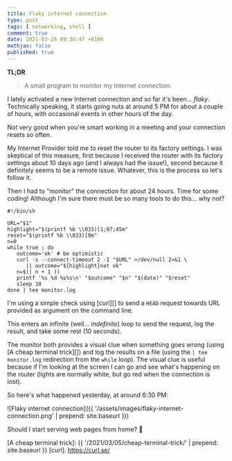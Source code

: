 ```yaml
---
title: Flaky internet connection
type: post
tags: [ networking, shell ]
comment: true
date: 2021-03-20 09:30:47 +0100
mathjax: false
published: true
---
```


**TL;DR**

> A small program to monitor my Internet connection.

I lately activated a new Internet connection and so far it's been...
*flaky*. Technically speaking, it starts going nuts at around 5 PM for about
a couple of hours, with occasional events in other hours of the day.

Not very good when you're smart working in a meeting and your connection
resets so often.

My Internet Provider told me to reset the router to its factory settings. I
was skeptical of this measure, first because I received the router with its
factory settings about 10 days ago (and I always had the issue!), second
because it definitely seems to be a remote issue. Whatever, this is the
process so let's follow it.

Then I had to "monitor" the connection for about 24 hours. Time for some
coding! Although I'm sure there must be so many tools to do this... why not?

```shell
#!/bin/sh

URL="$1"
highlight="$(printf %b \\033)[1;97;45m"
reset="$(printf %b \\033)[0m"
n=0
while true ; do
   outcome='ok' # be optimistic
   curl -s --connect-timeout 2 -I "$URL" >/dev/null 2>&1 \
      || outcome="${highlight}not ok"
   n=$(( n + 1 ))
   printf '%s %d %s%s\n' "$outcome" "$n" "$(date)" "$reset"
   sleep 10
done | tee monitor.log
```

I'm using a simple check using [curl][] to send a `HEAD` request towards URL
provided as argument on the command line.

This enters an infinite (well... *indefinite*) loop to send the request, log
the result, and take some rest (10 seconds).

The monitor both provides a visual clue when something goes wrong (using [A
cheap terminal trick][]) and log the results on a file (using the `| tee
monitor.log` redirection from the `while` loop). The visual clue is useful
because if I'm looking at the screen I can go and see what's happening on
the router (lights are normally white, but go red when the connection is
lost).

So here's what happened yesterday, at around 6:30 PM:

![Flaky internet connection]({{ '/assets/images/flaky-internet-connection.png' | prepend: site.baseurl }})

Should I start serving web pages from home? 🤬


[A cheap terminal trick]: {{ '/2021/03/05/cheap-terminal-trick/' | prepend: site.baseurl }}
[curl]: https://curl.se/
